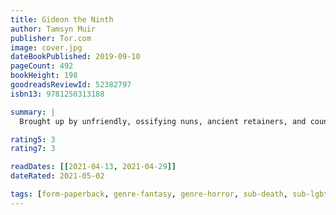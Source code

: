 ```yaml
---
title: Gideon the Ninth
author: Tamsyn Muir
publisher: Tor.com
image: cover.jpg
dateBookPublished: 2019-09-10
pageCount: 492
bookHeight: 198
goodreadsReviewId: 52382797
isbn13: 9781250313188

summary: |
  Brought up by unfriendly, ossifying nuns, ancient retainers, and countless skeletons, Gideon is ready to abandon a life of servitude and an afterlife as a reanimated corpse. She packs up her sword, her shoes, and her dirty magazines, and prepares to launch her daring escape. But her childhood nemesis won’t set her free without a service. Harrowhark Nonagesimus, Reverend Daughter of the Ninth House and bone witch extraordinaire, has been summoned into action. The Emperor has invited the heirs to each of his loyal Houses to a deadly trial of wits and skill. If Harrowhark succeeds she will be become an immortal, all-powerful servant of the Resurrection, but no necromancer can ascend without their cavalier. Without Gideon’s sword, Harrow will fail, and the Ninth House will die. Of course, some things are better left dead.

rating5: 3
rating7: 3

readDates: [[2021-04-13, 2021-04-29]]
dateRated: 2021-05-02

tags: [form-paperback, genre-fantasy, genre-horror, sub-death, sub-lgbt]
---
```

